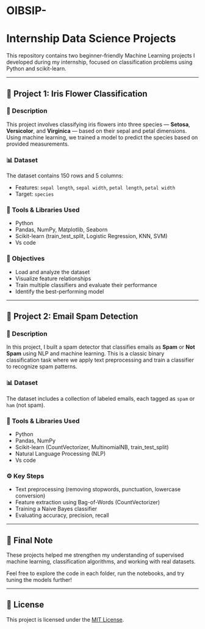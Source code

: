 # OIBSIP-

# Internship Data Science Projects

This repository contains two beginner-friendly Machine Learning projects I developed during my internship, focused on classification problems using Python and scikit-learn.

---

## 🌸 Project 1: Iris Flower Classification

### 📌 Description
This project involves classifying iris flowers into three species — **Setosa**, **Versicolor**, and **Virginica** — based on their sepal and petal dimensions. Using machine learning, we trained a model to predict the species based on provided measurements.

### 📊 Dataset
The dataset contains 150 rows and 5 columns:
- Features: `sepal length`, `sepal width`, `petal length`, `petal width`
- Target: `species`

### 🧰 Tools & Libraries Used
- Python
- Pandas, NumPy, Matplotlib, Seaborn
- Scikit-learn (train_test_split, Logistic Regression, KNN, SVM)
- Vs code

### 🎯 Objectives
- Load and analyze the dataset
- Visualize feature relationships
- Train multiple classifiers and evaluate their performance
- Identify the best-performing model

---

## 📩 Project 2: Email Spam Detection

### 📌 Description
In this project, I built a spam detector that classifies emails as **Spam** or **Not Spam** using NLP and machine learning. This is a classic binary classification task where we apply text preprocessing and train a classifier to recognize spam patterns.

### 📊 Dataset
The dataset includes a collection of labeled emails, each tagged as `spam` or `ham` (not spam).

### 🧰 Tools & Libraries Used
- Python
- Pandas, NumPy
- Scikit-learn (CountVectorizer, MultinomialNB, train_test_split)
- Natural Language Processing (NLP)
- Vs code

### ⚙️ Key Steps
- Text preprocessing (removing stopwords, punctuation, lowercase conversion)
- Feature extraction using Bag-of-Words (CountVectorizer)
- Training a Naive Bayes classifier
- Evaluating accuracy, precision, recall

---

## 🏁 Final Note
These projects helped me strengthen my understanding of supervised machine learning, classification algorithms, and working with real datasets.

Feel free to explore the code in each folder, run the notebooks, and try tuning the models further!

---

## 📜 License
This project is licensed under the [MIT License](LICENSE).
